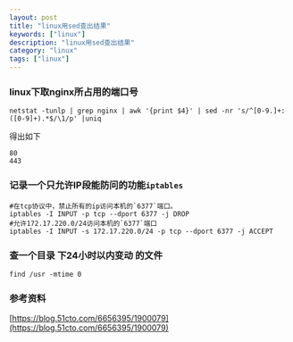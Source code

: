 ```yaml
---
layout: post
title: "linux用sed查出结果"
keywords: ["linux"]
description: "linux用sed查出结果"
category: "linux"
tags: ["linux"]
---
```


### linux下取nginx所占用的端口号

```
netstat -tunlp | grep nginx | awk '{print $4}' | sed -nr 's/^[0-9.]+:([0-9]+).*$/\1/p' |uniq
```
得出如下
```
80
443
```

### 记录一个只允许IP段能防问的功能`iptables`
```
#在tcp协议中，禁止所有的ip访问本机的`6377`端口。
iptables -I INPUT -p tcp --dport 6377 -j DROP
#允许172.17.220.0/24访问本机的`6377`端口
iptables -I INPUT -s 172.17.220.0/24 -p tcp --dport 6377 -j ACCEPT
```

### 查一个目录 下24小时以内变动 的文件
```
find /usr -mtime 0
```

### 参考资料
[https://blog.51cto.com/6656395/1900079](https://blog.51cto.com/6656395/1900079)